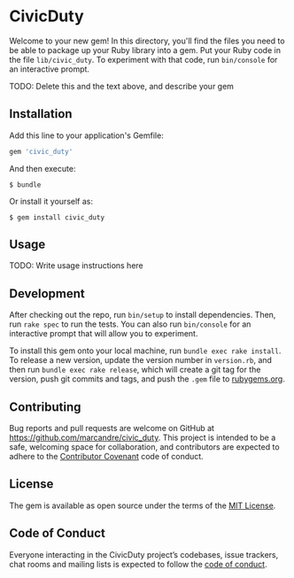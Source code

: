 # CivicDuty

Welcome to your new gem! In this directory, you'll find the files you need to be able to package up your Ruby library into a gem. Put your Ruby code in the file `lib/civic_duty`. To experiment with that code, run `bin/console` for an interactive prompt.

TODO: Delete this and the text above, and describe your gem

## Installation

Add this line to your application's Gemfile:

```ruby
gem 'civic_duty'
```

And then execute:

    $ bundle

Or install it yourself as:

    $ gem install civic_duty

## Usage

TODO: Write usage instructions here

## Development

After checking out the repo, run `bin/setup` to install dependencies. Then, run `rake spec` to run the tests. You can also run `bin/console` for an interactive prompt that will allow you to experiment.

To install this gem onto your local machine, run `bundle exec rake install`. To release a new version, update the version number in `version.rb`, and then run `bundle exec rake release`, which will create a git tag for the version, push git commits and tags, and push the `.gem` file to [rubygems.org](https://rubygems.org).

## Contributing

Bug reports and pull requests are welcome on GitHub at https://github.com/marcandre/civic_duty. This project is intended to be a safe, welcoming space for collaboration, and contributors are expected to adhere to the [Contributor Covenant](http://contributor-covenant.org) code of conduct.

## License

The gem is available as open source under the terms of the [MIT License](https://opensource.org/licenses/MIT).

## Code of Conduct

Everyone interacting in the CivicDuty project’s codebases, issue trackers, chat rooms and mailing lists is expected to follow the [code of conduct](https://github.com/marcandre/civic_duty/blob/master/CODE_OF_CONDUCT.md).
